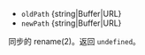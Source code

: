 <!-- YAML
added: v0.1.21
changes:
  - version: v7.6.0
    pr-url: https://github.com/nodejs/node/pull/10739
    description: 参数 `oldPath` 和 `newPath` 可以是 WHATWG `URL` 对象（使用 `file:` 协议）。 
      该支持目前仍是实验的。
-->

* `oldPath` {string|Buffer|URL}
* `newPath` {string|Buffer|URL}

同步的 rename(2)。返回 `undefined`。

